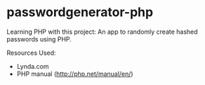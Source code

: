 # passwordgenerator-php
Learning PHP with this project: An app to randomly create hashed passwords using PHP.

Resources Used:
- Lynda.com
- PHP manual (http://php.net/manual/en/)
